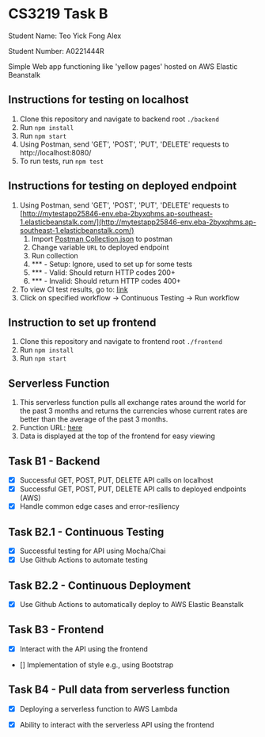 # CS3219 Task B
Student Name: Teo Yick Fong Alex

Student Number: A0221444R


Simple Web app functioning like 'yellow pages' hosted on AWS Elastic Beanstalk

## Instructions for testing on localhost
1. Clone this repository and navigate to backend root `./backend`
1. Run `npm install`
1. Run `npm start`
1. Using Postman, send 'GET', 'POST', 'PUT', 'DELETE' requests to http://localhost:8080/
1. To run tests, run `npm test`


## Instructions for testing on deployed endpoint
1. Using Postman, send 'GET', 'POST', 'PUT', 'DELETE' requests to [http://mytestapp25846-env.eba-2byxqhms.ap-southeast-1.elasticbeanstalk.com/](http://mytestapp25846-env.eba-2byxqhms.ap-southeast-1.elasticbeanstalk.com/)
	1. Import [Postman Collection.json](./Postman%20Collection.json) to postman
	1. Change variable `URL` to deployed endpoint
	1. Run collection
	1. *** - Setup: Ignore, used to set up for some tests
	1. *** - Valid: Should return HTTP codes 200+
	1. *** - Invalid: Should return HTTP codes 400+
1. To view CI test results, go to: [link](https://github.com/alexteo98/test-25846/actions)
1. Click on specified workflow -> Continuous Testing -> Run workflow

## Instruction to set up frontend
1. Clone this repository and navigate to frontend root `./frontend`
1. Run `npm install`
1. Run `npm start`


## Serverless Function
1. This serverless function pulls all exchange rates around the world for the past 3 months and returns the currencies whose current rates are better than the average of the past 3 months.
2. Function URL: [here](https://nazyxywbs2lgv7pea34636c7d40smpmi.lambda-url.ap-southeast-1.on.aws/)
3. Data is displayed at the top of the frontend for easy viewing

[comment]: <> (IMAGE TO FRONTEND CURRENCIES HERE)



## Task B1 - Backend
- [x] Successful GET, POST, PUT, DELETE API calls on localhost
- [x] Successful GET, POST, PUT, DELETE API calls to deployed endpoints (AWS)
- [x] Handle common edge cases and error-resiliency

## Task B2.1 - Continuous Testing 
- [x] Successful testing for API using Mocha/Chai
- [x] Use Github Actions to automate testing

## Task B2.2 - Continuous Deployment
- [x] Use Github Actions to automatically deploy to AWS Elastic Beanstalk

## Task B3 - Frontend
- [x] Interact with the API using the frontend
- [] Implementation of style e.g., using Bootstrap

## Task B4 - Pull data from serverless function
- [x] Deploying a serverless function to AWS Lambda
- [x] Ability to interact with the serverless API using the frontend

